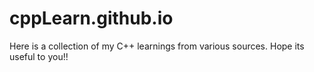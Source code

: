 # cppLearn.github.io

Here is a collection of my C++ learnings from various sources. Hope its useful to you!!
